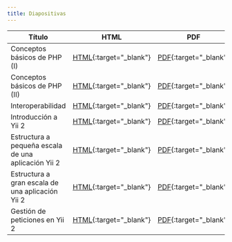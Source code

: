 ```yaml
---
title: Diapositivas
---
```


| Título | HTML | PDF | Apuntes |
| ------ |:----:|:---:|:-------:|
| Conceptos básicos de PHP (I) | [HTML](slides/conceptos-basicos-de-php-i.html){:target="_blank"} | [PDF](pdf/conceptos-basicos-de-php-i.pdf){:target="_blank"} | [Apuntes](pdf/conceptos-basicos-de-php-i-apuntes.pdf){:target="_blank"}
| Conceptos básicos de PHP (II) | [HTML](slides/conceptos-basicos-de-php-ii.html){:target="_blank"} | [PDF](pdf/conceptos-basicos-de-php-ii.pdf){:target="_blank"} | [Apuntes](pdf/conceptos-basicos-de-php-ii-apuntes.pdf){:target="_blank"}
| Interoperabilidad | [HTML](slides/interoperabilidad.html){:target="_blank"} | [PDF](pdf/interoperabilidad.pdf){:target="_blank"} | [Apuntes](pdf/interoperabilidad-apuntes.pdf){:target="_blank"}
| Introducción a Yii 2 | [HTML](slides/introduccion-a-yii2.html){:target="_blank"} | [PDF](pdf/introduccion-a-yii2.pdf){:target="_blank"} | [Apuntes](pdf/introduccion-a-yii2-apuntes.pdf){:target="_blank"}
| Estructura a pequeña escala de una aplicación Yii 2 | [HTML](slides/estructura-a-pequena-escala-de-una-aplicacion-yii2.html){:target="_blank"} | [PDF](pdf/estructura-a-pequena-escala-de-una-aplicacion-yii2.pdf){:target="_blank"} | [Apuntes](pdf/estructura-a-pequena-escala-de-una-aplicacion-yii2-apuntes.pdf){:target="_blank"}
| Estructura a gran escala de una aplicación Yii 2 | [HTML](slides/estructura-a-gran-escala-de-una-aplicacion-yii2.html){:target="_blank"} | [PDF](pdf/estructura-a-gran-escala-de-una-aplicacion-yii2.pdf){:target="_blank"} | [Apuntes](pdf/estructura-a-gran-escala-de-una-aplicacion-yii2-apuntes.pdf){:target="_blank"}
| Gestión de peticiones en Yii 2 | [HTML](slides/gestion-de-peticiones-en-yii2.html){:target="_blank"} | [PDF](pdf/gestion-de-peticiones-en-yii2.pdf){:target="_blank"} | [Apuntes](pdf/gestion-de-peticiones-en-yii2-apuntes.pdf){:target="_blank"}
